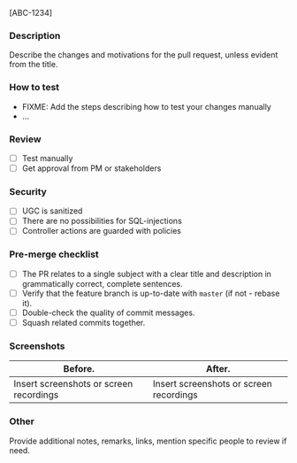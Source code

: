 [ABC-1234]

 ### Description

Describe the changes and motivations for the pull request, unless evident from the title.

 ### How to test
- FIXME: Add the steps describing how to test your changes manually
- ...

 ### Review

- [ ] Test manually
- [ ] Get approval from PM or stakeholders

### Security

- [ ] UGC is sanitized
- [ ] There are no possibilities for SQL-injections
- [ ] Controller actions are guarded with policies

 ### Pre-merge checklist

- [ ] The PR relates to a single subject with a clear title and description in grammatically correct, complete sentences.
- [ ] Verify that the feature branch is up-to-date with `master` (if not - rebase it).
- [ ] Double-check the quality of commit messages.
- [ ] Squash related commits together.

 ### Screenshots

| Before.                                      | After.                                       |
| -------------------------------------------- | -------------------------------------------- |
| Insert screenshots or screen recordings      | Insert screenshots or screen recordings      |

 ### Other

Provide additional notes, remarks, links, mention specific people to review if need.

